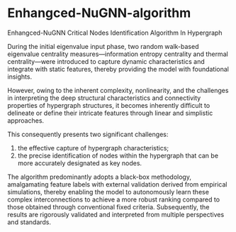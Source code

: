 # Enhangced-NuGNN-algorithm
Enhangced-NuGNN Critical Nodes Identification Algorithm In Hypergraph

During the initial eigenvalue input phase, two random walk-based eigenvalue centrality measures—information entropy centrality and thermal centrality—were introduced to capture dynamic characteristics and integrate with static features, thereby providing the model with foundational insights.

However, owing to the inherent complexity, nonlinearity, and the challenges in interpreting the deep structural characteristics and connectivity properties of hypergraph structures, it becomes inherently difficult to delineate or define their intricate features through linear and simplistic approaches.

This consequently presents two significant challenges: 
1) the effective capture of hypergraph characteristics;
2) the precise identification of nodes within the hypergraph that can be more accurately designated as key nodes.

The algorithm predominantly adopts a black-box methodology, amalgamating feature labels with external validation derived from empirical simulations, thereby enabling the model to autonomously learn these complex interconnections to achieve a more robust ranking compared to those obtained through conventional fixed criteria.
Subsequently, the results are rigorously validated and interpreted from multiple perspectives and standards.
